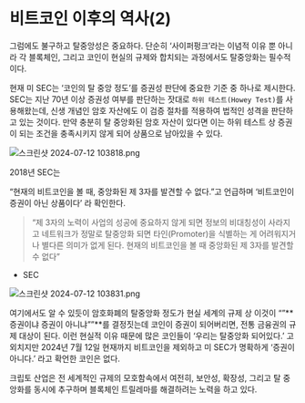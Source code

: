 # 비트코인 이후의 역사(2)

그럼에도 불구하고 탈중앙성은 중요하다. 단순히 ‘사이퍼펑크’라는 이념적 이유 뿐 아니라 각 블록체인, 그리고 코인이 현실의 규제와 합치되는 과정에서도 탈중앙화는 필수적이다. 

현재 미 SEC는 ‘코인의 탈 중앙 정도’를 증권성 판단에 중요한 기준 중 하나로 제시한다. SEC는 지난 70년 이상 증권성 여부를 판단하는 잣대로 `하위 테스트(Howey Test)`를 사용해왔는데, 신생 개념인 암호 자산에도 이 검증 절차를 적용하여 법적인 성격을 판단하고 있는 것이다. 만약 충분히 탈 중앙화된 암호 자산이 있다면 이는 하위 테스트 상 증권이 되는 조건을 충족시키지 않게 되어 상품으로 남아있을 수 있다. 

![스크린샷 2024-07-12 103818.png](%E1%84%87%E1%85%B5%E1%84%90%E1%85%B3%E1%84%8F%E1%85%A9%E1%84%8B%E1%85%B5%E1%86%AB%20%E1%84%8B%E1%85%B5%E1%84%92%E1%85%AE%E1%84%8B%E1%85%B4%20%E1%84%8B%E1%85%A7%E1%86%A8%E1%84%89%E1%85%A1(2)%208898dd3ca3834165b044c1d9089a950d/%25EC%258A%25A4%25ED%2581%25AC%25EB%25A6%25B0%25EC%2583%25B7_2024-07-12_103818.png)

2018년 SEC는 

“현재의 비트코인을 볼 때, 중앙화된 제 3자를 발견할 수 없다.”고 언급하며 ‘비트코인이 증권이 아닌 상품이다’ 라 확인한다. 

> “제 3자의 노력이 사업의 성공에 중요하지 않게 되면 정보의 비대칭성이 사라지고 네트워크가 정말로 탈중앙화 되면 타인(Promoter)을 식별하는 게 어려워지거나 별다른 의미가 없게 된다. 현재의 비트코인을 볼 때 중앙화된 제 3자를 발견할 수 없다” 
 - SEC
> 

![스크린샷 2024-07-12 103831.png](%E1%84%87%E1%85%B5%E1%84%90%E1%85%B3%E1%84%8F%E1%85%A9%E1%84%8B%E1%85%B5%E1%86%AB%20%E1%84%8B%E1%85%B5%E1%84%92%E1%85%AE%E1%84%8B%E1%85%B4%20%E1%84%8B%E1%85%A7%E1%86%A8%E1%84%89%E1%85%A1(2)%208898dd3ca3834165b044c1d9089a950d/%25EC%258A%25A4%25ED%2581%25AC%25EB%25A6%25B0%25EC%2583%25B7_2024-07-12_103831.png)

여기에서도 알 수 있듯이 암호화폐의 탈중앙화 정도가 현실 세계의 규제 상 이것이 “”**증권이냐 증권이 아니냐””**를 결정짓는데 코인이 증권이 되어버리면, 전통 금융권의 규제 대상이 된다. 이런 현실적 이유 때문에 많은 코인들이 ‘우리는 탈중앙화 되어있다.’ 고 외치지만 2024년 7월 12일 현재까지 비트코인을 제외하고 미 SEC가 명확하게 ‘증권이 아니다.’ 라고 확언한 코인은 없다. 

크립토 산업은 전 세계적인 규제의 모호함속에서 여전히, 보안성, 확장성, 그리고 탈 중앙화를 동시에 추구하며 블록체인 트릴레마를 해결하려는 노력을 하고 있다.